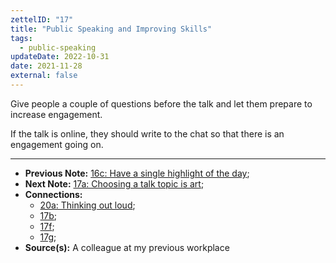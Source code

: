 ```yaml
---
zettelID: "17"
title: "Public Speaking and Improving Skills"
tags:
  - public-speaking
updateDate: 2022-10-31
date: 2021-11-28
external: false
---
```


Give people a couple of questions before the talk and let them prepare to increase engagement.

If the talk is online, they should write to the chat so that there is an engagement going on.

---

- **Previous Note:** [16c: Have a single highlight of the day](/notes/16c/);
- **Next Note:** [17a: Choosing a talk topic is art](/notes/17a/);
- **Connections:**
  - [20a: Thinking out loud](/notes/20a/);
  - [17b](/notes/17b/);
  - [17f](/notes/17f/);
  - [17g](/notes/17g/);
- **Source(s):** A colleague at my previous workplace
